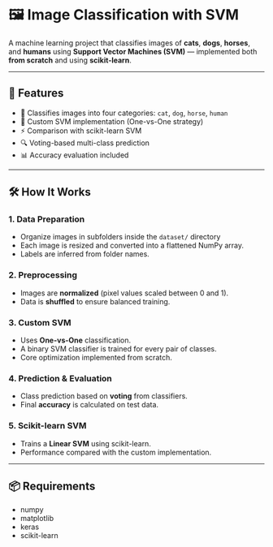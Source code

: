 # 🖼️ Image Classification with SVM

A machine learning project that classifies images of **cats**, **dogs**, **horses**, and **humans** using **Support Vector Machines (SVM)** — implemented both **from scratch** and using **scikit-learn**.

---

## 🚀 Features

- 📂 Classifies images into four categories: `cat`, `dog`, `horse`, `human`
- 🧠 Custom SVM implementation (One-vs-One strategy)
- ⚡ Comparison with scikit-learn SVM
- 🔍 Voting-based multi-class prediction
- 📊 Accuracy evaluation included

---

## 🛠️ How It Works

### 1. Data Preparation
- Organize images in subfolders inside the `dataset/` directory
- Each image is resized and converted into a flattened NumPy array.
- Labels are inferred from folder names.

### 2. Preprocessing
- Images are **normalized** (pixel values scaled between 0 and 1).
- Data is **shuffled** to ensure balanced training.

### 3. Custom SVM
- Uses **One-vs-One** classification.
- A binary SVM classifier is trained for every pair of classes.
- Core optimization implemented from scratch.

### 4. Prediction & Evaluation
- Class prediction based on **voting** from classifiers.
- Final **accuracy** is calculated on test data.

### 5. Scikit-learn SVM
- Trains a **Linear SVM** using scikit-learn.
- Performance compared with the custom implementation.

---

## 📦 Requirements

- numpy
- matplotlib
- keras
- scikit-learn
